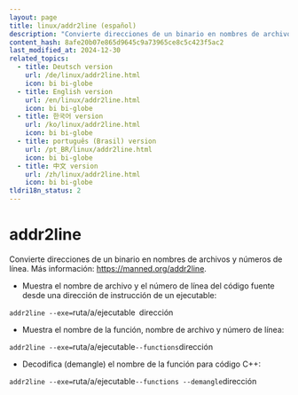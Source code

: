 ```yaml
---
layout: page
title: linux/addr2line (español)
description: "Convierte direcciones de un binario en nombres de archivos y números de línea."
content_hash: 8afe20b07e865d9645c9a73965ce8c5c423f5ac2
last_modified_at: 2024-12-30
related_topics:
  - title: Deutsch version
    url: /de/linux/addr2line.html
    icon: bi bi-globe
  - title: English version
    url: /en/linux/addr2line.html
    icon: bi bi-globe
  - title: 한국어 version
    url: /ko/linux/addr2line.html
    icon: bi bi-globe
  - title: português (Brasil) version
    url: /pt_BR/linux/addr2line.html
    icon: bi bi-globe
  - title: 中文 version
    url: /zh/linux/addr2line.html
    icon: bi bi-globe
tldri18n_status: 2
---
```

# addr2line

Convierte direcciones de un binario en nombres de archivos y números de línea.
Más información: <https://manned.org/addr2line>.

- Muestra el nombre de archivo y el número de línea del código fuente desde una dirección de instrucción de un ejecutable:

`addr2line --exe=`<span class="tldr-var badge badge-pill bg-dark-lm bg-white-dm text-white-lm text-dark-dm font-weight-bold">ruta/a/ejecutable</span>` `<span class="tldr-var badge badge-pill bg-dark-lm bg-white-dm text-white-lm text-dark-dm font-weight-bold">dirección</span>

- Muestra el nombre de la función, nombre de archivo y número de línea:

`addr2line --exe=`<span class="tldr-var badge badge-pill bg-dark-lm bg-white-dm text-white-lm text-dark-dm font-weight-bold">ruta/a/ejecutable</span>` --functions `<span class="tldr-var badge badge-pill bg-dark-lm bg-white-dm text-white-lm text-dark-dm font-weight-bold">dirección</span>

- Decodifica (demangle) el nombre de la función para código C++:

`addr2line --exe=`<span class="tldr-var badge badge-pill bg-dark-lm bg-white-dm text-white-lm text-dark-dm font-weight-bold">ruta/a/ejecutable</span>` --functions --demangle `<span class="tldr-var badge badge-pill bg-dark-lm bg-white-dm text-white-lm text-dark-dm font-weight-bold">dirección</span>
